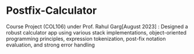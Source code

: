 # Postfix-Calculator
Course Project (COL106) under Prof. Rahul Garg[August 2023] : Designed a robust calculator app using various stack implementations, object-oriented programming principles, expression tokenization, post-fix notation evaluation, and strong error handling
